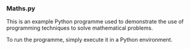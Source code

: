 <h3>Maths.py</h3>

This is an example Python programme used to demonstrate the use of programming techniques to solve mathematical problems.

To run the programme, simply execute it in a Python environment.
